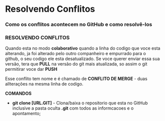 # Resolvendo Conflitos

### Como os conflitos acontecem no GitHub e como resolvê-los



### RESOLVENDO CONFLITOS

Quando esta no modo **colaborativo**  quando a linha do codigo que voce esta alterando, ja foi alterado pelo outro companheiro e empurrado para o github, o seu codigo ele esta desatualizado. Se voce querer enviar essa sua versão, tera que **PULL** na versão do git mais atualizada, so assim o git permitirar voce dar **PUSH** 

Esse conflito tem nome e é chamado de **CONFLITO DE MERGE** - duas allterações na mesma linha de codigo.



**COMANDOS**

- **git clone [URL.GIT]** - Clona/baixa o repositorio que esta no GitHub inclusive a pasta oculta **.git** com todos as informcacoes e o apontamento;









